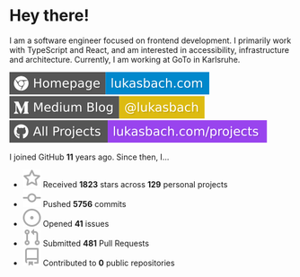 # Hey there!

I am a software engineer focused on frontend development. I primarily work with TypeScript and React, and am interested in accessibility, infrastructure and architecture. Currently, I am working at GoTo in Karlsruhe.

[![Homepage](./icons/homepage.svg)](https://lukasbach.com)
[![Medium Blog](./icons/medium.svg)](https://medium.com/@lukasbach)
[![My Projects](./icons/projects.svg)](https://lukasbach.com/projects)

I joined GitHub **11** years ago. Since then, I...

- ![](./icons/star.svg) Received **1823** stars across **129** personal projects
- ![](./icons/commit.svg) Pushed **5756** commits
- ![](./icons/issues.svg) Opened **41** issues
- ![](./icons/pr.svg) Submitted **481** Pull Requests
- ![](./icons/repo.svg) Contributed to **0** public repositories
